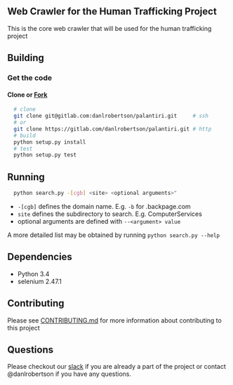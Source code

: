 ## Web Crawler for the Human Trafficking Project

This is the core web crawler that will be used for the human trafficking project

## Building

### Get the code

#### Clone or [Fork](http://doc.gitlab.com/ee/workflow/forking_workflow.html)

```bash
  # clone
  git clone git@gitlab.com:danlrobertson/palantiri.git     # ssh
  # or
  git clone https://gitlab.com/danlrobertson/palantiri.git # http
  # build
  python setup.py install
  # test
  python setup.py test
```

## Running

```bash
  python search.py -[cgb] <site> <optional arguments>"
```
  - `-[cgb]` defines the domain name. E.g. `-b` for <area>.backpage.com
  - `site` defines the subdirectory to search. E.g. ComputerServices
  - optional arguments are defined with `--<argument> value`
 
 A more detailed list may be obtained by running `python search.py --help`

## Dependencies

- Python 3.4
- selenium 2.47.1

## Contributing

Please see [CONTRIBUTING.md](CONTRIBUTING.md) for more information about contributing to this project

## Questions

Please checkout our [slack](https://atl-data-scientists.slack.com) if you are already a part of the project or contact @danlrobertson if you have any questions.